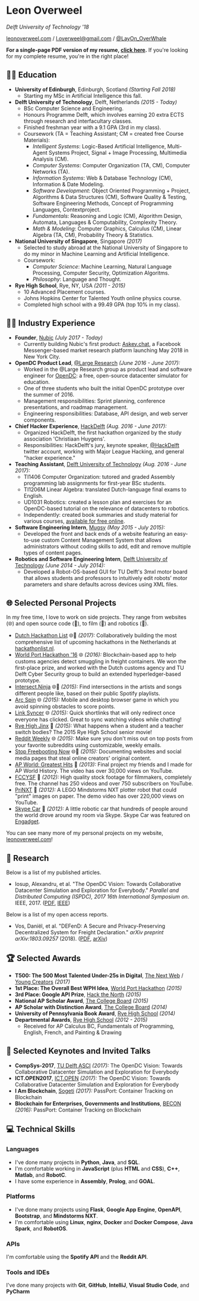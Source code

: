 # Leon Overweel

_Delft University of Technology '18_

[leonoverweel.com](http://leonoverweel.com) / [l.overweel@gmail.com](mailto:l.overweel@gmail.com) / [@LayOn_OverWhale](https://twitter.com/layon_OverWhale)

**For a single-page PDF version of my resume, [click here](https://github.com/leonoverweel/resume/blob/master/single-page/leon-overweel-resume.pdf).** If you're looking for my complete resume, you're in the right place!

## 👨‍🎓 Education

- **University of Edinburgh**, Edinburgh, Scotland _(Starting Fall 2018)_
  - Starting my MSc in Artificial Intelligence this fall.
- **Delft University of Technology**, Delft, Netherlands _(2015 - Today)_
  - BSc Computer Science and Engineering.
  - Honours Programme Delft, which involves earning 20 extra ECTS through research and interfacultary classes.
  - Finished freshman year with a 9.1 GPA (3rd in my class).
  - Coursework (TA = Teaching Assistant; CM = created free Course Materials):
    - _Intelligent Systems_: Logic-Based Artificial Intelligence, Multi-Agent Systems Project, Signal + Image Processing, Multimedia Analysis (CM).
    - _Computer Systems_: Computer Organization (TA, CM), Computer Networks (TA).
    - _Information Systems_: Web & Database Technology (CM), Information & Date Modeling.
    - _Software Development_: Object Oriented Programming + Project, Algorithms & Data Structures (CM), Software Quality & Testing, Software Engineering Methods, Concept of Programming Languages, Contextproject.
    - _Fundamentals_: Reasoning and Logic (CM), Algorithm Design, Automata, Languages & Computability, Complexity Theory.
    - _Math & Modeling_: Computer Graphics, Calculus (CM), Linear Algebra (TA, CM), Probability Theory & Statistics.
- **National University of Singapore**, Singapore _(2017)_
  - Selected to study abroad at the National University of Singapore to do my minor in Machine Learning and Artificial Intelligence.
  - Coursework:
    - _Computer Science_: Machine Learning, Natural Language Processing, Computer Security, Optimization Algoritms.
    - _Philosophy_: Language and Thought.
- **Rye High School**, Rye, NY, USA _(2011 - 2015)_
  - 10 Advanced Placement courses.
  - Johns Hopkins Center for Talented Youth online physics course.
  - Completed high school with a 99.49 GPA (top 10% in my class).

## 👨‍💻 Industry Experience

- **Founder**, [Nubic](http://nubic.tech/) _(July 2017 - Today)_
  - Currently building Nubic's first product: [Askey.chat](https://askey.chat), a Facebook Messenger-based market research platform launching May 2018 in New York City.
- **OpenDC Product Lead**, [@Large Research](https://atlarge-research.com/) _(June 2016 - June 2017):_
  - Worked in the @Large Research group as product lead and software engineer for [OpenDC](http://opendc.org/): a free, open-source datacenter simulator for education.
  - One of three students who built the initial OpenDC prototype over the summer of 2016.
  - Management responsibilities: Sprint planning, conference presentations, and roadmap management.
  - Engineering responsibilities: Database, API design, and web server components.
- **Chief Hacker Experience**, [HackDelft](https://hackdelft.com/) _(Aug. 2016 - June 2017):_
  - Organized HackDelft, the first hackathon organized by the study association 'Christiaan Huygens'.
  - Responsibilities: HackDelft's jury, keynote speaker, [@HackDelft](https://twitter.com/hackdelft) twitter account, working with Major League Hacking, and general "hacker experience."
- **Teaching Assistant**, [Delft University of Technology](https://www.tudelft.nl/) _(Aug. 2016 - June 2017):_
  - TI1406 Computer Organization: tutored and graded Assembly programming lab assignments for first-year BSc students.
  - TI1206M Linear Algebra: translated Dutch-language final exams to English.
  - UD1031 Robotics: created a lesson plan and exercises for an OpenDC-based tutorial on the relevance of datacenters to robotics.
  - Independently: created book summaries and study material for various courses, [available for free online](http://leonoverweel.com/ti-summaries).
- **Software Engineering Intern**, [Mugsy](http://mugsy.tv/) _(May 2015 - July 2015):_
  - Developed the front and back ends of a website featuring an easy-to-use custom Content Management System that allows administrators without coding skills to add, edit and remove multiple types of content pages.
- **Robotics and Software Engineering Intern**, [Delft University of Technology](https://www.tudelft.nl/) _(June 2014 - July 2014):_
  - Developed a Robot-OS-based GUI for TU Delft's 3mxl motor board that allows students and professors to intuitively edit robots’ motor parameters and share defaults across devices using XML files.

## 🌐 Selected Personal Projects

In my free time, I love to work on side projects. They range from websites (🌐) and open source code (🎁), to film (🎥) and robotics (🤖).

- [Dutch Hackathon List](http://leonoverweel.com/dutch-hackathon-list) 🌐🎁 _(2017):_ Collaboratively building the most comprehensive list of upcoming hackathons in the Netherlands at [hackathonlist.nl](http://hackathonlist.nl/).
- [World Port Hackathon '16](http://leonoverweel.com/world-port-hackathon-2016) 🌐 _(2016):_ Blockchain-based app to help customs agencies detect smuggling in freight containers. We won the first-place prize, and worked with the Dutch customs agency and TU Delft Cyber Security group to build an extended hyperledger-based prototype.
- [Intersect.Ninja](http://leonoverweel.com/intersect.ninja) 🌐🎁 _(2015):_ Find intersections in the artists and songs different people like, based on their public Spotify playlists.
- [Arc Spin](http://leonoverweel.com/arc-spin) 🌐 _(2015):_ Mobile and desktop browser game in which you avoid spinning obstacles to score points.
- [Link Syncer](http://leonoverweel.com/link-syncer) 🌐 _(2015):_ Quick shortlinks that will only redirect once everyone has clicked. Great to sync watching videos while chatting!
- [Rye High Jinx](http://leonoverweel.com/rye-high-jinx) 🎥 _(2015):_ What happens when a student and a teacher switch bodies? The 2015 Rye High School senior movie!
- [Reddit Weekly](http://leonoverweel.com/reddit-weekly) 🌐 _(2015):_ Make sure you don't miss out on top posts from your favorite subreddits using customizable, weekly emails.
- [Stop Freebooting Now](http://leonoverweel.com/stop-freebooting-now) 🌐🎥 _(2015):_ Documenting websites and social media pages that steal online creators' original content.
- [AP World: Greatest Hits](http://leonoverweel.com/ap-world-greatest-hits) 🎥 _(2013):_ Final project my friends and I made for AP World History. The video has over 30,000 views on YouTube.
- [FCCYSF](http://leonoverweel.com/fccysf) 🎥 _(2012):_ High quality stock footage for filmmakers, completely free. The channel has 250 videos and over 750 subscribers on YouTube.
- [PriNXT](http://leonoverweel.com/prinxt) 🤖 _(2012):_ A LEGO Mindstorms NXT plotter robot that could "print" images on paper. The demo video has over 220,000 views on YouTube.
- [Skype Car](http://leonoverweel.com/skype-car) 🤖 _(2012):_ A little robotic car that hundreds of people around the world drove around my room via Skype. Skype Car was featured on [Engadget](https://www.engadget.com/2012/01/10/skype-controlled-mindstorms-nxt-car-toys-over-ip/).

You can see many more of my personal projects on my website, [leonoverweel.com](http://leonoverweel.com)!

## 📜 Research

Below is a list of my published articles.

- Iosup, Alexandru, et al. "The OpenDC Vision: Towards Collaborative Datacenter Simulation and Exploration for Everybody." _Parallel and Distributed Computing (ISPDC), 2017 16th International Symposium on_. IEEE, 2017. ([PDF](https://github.com/leonoverweel/resume/blob/master/attachments/articles/iosup2017opendc.pdf), [IEEE](http://ieeexplore.ieee.org/abstract/document/8121623/))

 Below is a list of my open access reports.

 - Vos, Daniël, et al. "DEFenD: A Secure and Privacy-Preserving Decentralized System for Freight Declaration." _arXiv preprint arXiv:1803.09257_ (2018). ([PDF](https://github.com/leonoverweel/resume/blob/master/attachments/articles/vos2018defend.pdf), [arXiv](https://arxiv.org/abs/1803.09257))

## 🏆 Selected Awards

- **T500: The 500 Most Talented Under-25s in Digital**, [The Next Web](https://thenextweb.com/#.tnw_lMv9jwdn) / [Young Creators](https://youngcreators.co/) _(2017)_
- **1st Place: The Overall Best WPH Idea**, [World Port Hackathon](https://worldporthackathon.com/) _(2015)_
- **3rd Place: Google API Prize**, [Hack the North](https://hackthenorth.com/) _(2015)_
- **National AP Scholar Award**, [The College Board](https://www.collegeboard.org/) _(2015)_
- **AP Scholar with Distinction Award**, [The College Board](https://www.collegeboard.org/) _(2014)_
- **University of Pennsylvania Book Award**, [Rye High School](http://ryecityschools.rhs.schoolfusion.us/) _(2014)_
- **Departmental Awards**, [Rye High School](http://ryecityschools.rhs.schoolfusion.us/) _(2012 - 2015)_
  - Received for AP Calculus BC, Fundamentals of Programming, English, French, and Painting & Drawing

## 💬 Selected Keynotes and Invited Talks

- **CompSys-2017**, [TU Delft ASCI](http://www.asci.tudelft.nl/) _(2017):_ The OpenDC Vision: Towards Collaborative Datacenter Simulation and Exploration for Everybody
- **ICT.OPEN2017**, [ICT.OPEN](http://www.ictopen.nl/) _(2017):_ The OpenDC Vision: Towards Collaborative Datacenter Simulation and Exploration for Everybody
- **I Am Blockchain**, [Sogeti](https://www.sogeti.nl/) _(2017):_ PassPort: Container Tracking on Blockchain
- **Blockchain for Enterprises, Governments and Institutions**, [BECON](http://www.becon.global/) _(2016):_ PassPort: Container Tracking on Blockchain

## 💻 Technical Skills

### Languages

- I've done many projects in **Python**, **Java**, and **SQL**.
- I'm comfortable working in **JavaScript** (plus **HTML** and **CSS**), **C++**, **Matlab**, and **RobotC**.
- I have some experience in **Assembly**, **Prolog**, and **GOAL**.

### Platforms

- I've done many projects using **Flask**, **Google App Engine**, **OpenAPI**, **Bootstrap**, and **Mindstorms NXT**.
- I'm comfortable using **Linux**, **nginx**, **Docker** and **Docker Compose**, **Java Spark**, and **RobotOS**.

### APIs

I'm comfortable using the **Spotify API** and the **Reddit API**.

### Tools and IDEs

I've done many projects with **Git**, **GitHub**, **IntelliJ**, **Visual Studio Code**, and **PyCharm**
